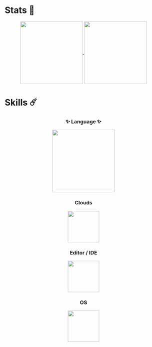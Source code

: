 # Stats 🎉
<p align="center">
    <a href="https://github.com/dokkiitech">
        <img height=200 align="center" src="https://git-hub-readme-stats-l2xb.vercel.app/api?username=dokkiitech&bg_color=30,e96443,904e95&title_color=fff&text_color=fff&show_icons=true&count_private=true"/>
    </a>
    <a href="https://github.com/dokkiitech">
        <img height=200 align="center" src="https://github-readme-stats.vercel.app/api/top-langs/?username=dokkiitech&bg_color=30,e96443,904e95&title_color=fff&text_color=fff&show_icons=true&count_private=true&hide=css,html,vue,scss,ejs"/>
    </a>
</p>

# Skills ☄️
<p align="center">
    <h3 align="center">✨ Language ✨</h3>
    <p  align="center">
        <a herf="https://skillicons.dev">
            <img height=200 src="https://skillicons.dev/icons?i=java,python,nextjs&perline=6&theme=dark">
        </a>
    </p>
    <h3 align="center">Clouds</h3>
    <p align="center">
        <a href="https://skillicons.dev">
            <img height=100 src="https://skillicons.dev/icons?i=aws,cloudflare,firebase&theme=dark">
        </a>
    </p>
    <h3 align="center">Editor / IDE</h3>
    <p align="center">
        <a href="https://skillicons.dev">
            <img height=100 src="https://skillicons.dev/icons?i=idea,vscode,eclipse,notion&theme=dark">
        </a>
    </p>
    <h3 align="center">OS</h3>
    <p align="center">
        <a href="https://skillicons.dev">
            <img height=100 src="https://skillicons.dev/icons?i=apple,windows,kali,redhat,linux&theme=dark">
        </a>
    </p>
</p>
